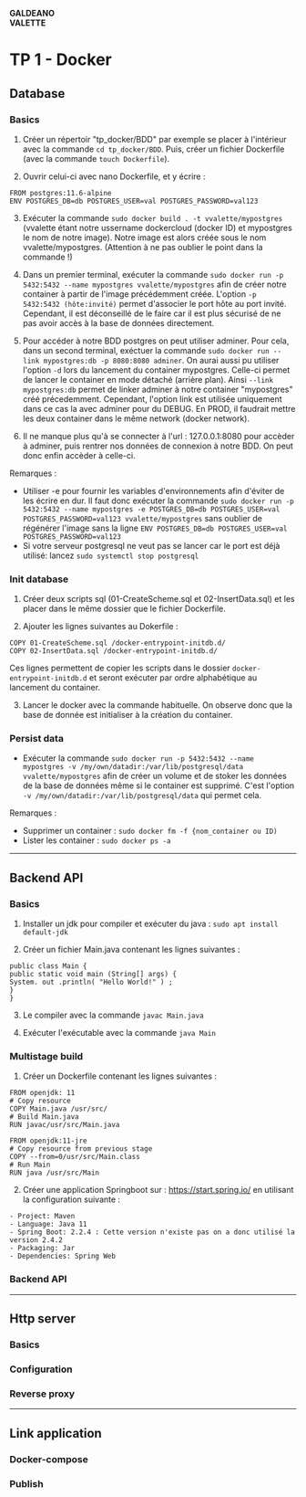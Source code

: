 **GALDEANO**  
**VALETTE**
# TP 1 - Docker

## Database
### Basics

1. Créer un répertoir "tp_docker/BDD" par exemple se placer à l'intérieur avec la commande `cd tp_docker/BDD`. Puis, créer un fichier Dockerfile (avec la commande `touch Dockerfile`).

2. Ouvrir celui-ci avec nano Dockerfile, et y écrire : 
~~~ 
FROM postgres:11.6-alpine
ENV POSTGRES_DB=db POSTGRES_USER=val POSTGRES_PASSWORD=val123
~~~

3. Exécuter la commande `sudo docker build . -t vvalette/mypostgres` (vvalette étant notre ussername dockercloud (docker ID) et mypostgres le nom de notre image). Notre image est alors créée sous le nom vvalette/mypostgres. (Attention à ne pas oublier le point dans la commande !)

4. Dans un premier terminal, exécuter la commande `sudo docker run -p 5432:5432 --name mypostgres vvalette/mypostgres` afin de créer notre container à partir de l'image précédemment créée. L'option `-p 5432:5432 (hôte:invité)` permet d'associer le port hôte au port invité. Cependant, il est déconseillé de le faire car il est plus sécurisé de ne pas avoir accès à la base de données directement.

5. Pour accéder à notre BDD postgres on peut utiliser adminer. Pour cela, dans un second terminal, exéctuer la commande `sudo docker run --link mypostgres:db -p 8080:8080 adminer`. On aurai aussi pu utiliser l'option `-d` lors du lancement du container mypostgres. Celle-ci permet de lancer le container en mode détaché (arrière plan). Ainsi `--link mypostgres:db` permet de linker adminer à notre container "mypostgres" créé précedemment. Cependant, l'option link est utilisée uniquement dans ce cas la avec adminer pour du DEBUG. En PROD, il faudrait mettre les deux container dans le même network (docker network).

6. Il ne manque plus qu'à se connecter à l'url : 127.0.0.1:8080 pour accèder à adminer, puis rentrer nos données de connexion à notre BDD. On peut donc enfin accèder à celle-ci.

Remarques : 
- Utiliser -e pour fournir les variables d'environnements afin d'éviter de les écrire en dur. Il faut donc exécuter la commande `sudo docker run -p 5432:5432 --name mypostgres -e POSTGRES_DB=db POSTGRES_USER=val POSTGRES_PASSWORD=val123 vvalette/mypostgres` sans oublier de régénérer l'image sans la ligne `ENV POSTGRES_DB=db POSTGRES_USER=val POSTGRES_PASSWORD=val123`
- Si votre serveur postgresql ne veut pas se lancer car le port est déjà utilisé: lancez  `sudo systemctl stop postgresql`


### Init database

1. Créer deux scripts sql (01-CreateScheme.sql et 02-InsertData.sql) et les placer dans le même dossier que le fichier Dockerfile.

2. Ajouter les lignes suivantes au Dokerfile :
```
COPY 01-CreateScheme.sql /docker-entrypoint-initdb.d/
COPY 02-InsertData.sql /docker-entrypoint-initdb.d/
```
Ces lignes permettent de copier les scripts dans le dossier `docker-entrypoint-initdb.d` et seront exécuter par ordre alphabétique au lancement du container.

3. Lancer le docker avec la commande habituelle. On observe donc que la base de donnée est initialiser à la création du container.

### Persist data

- Exécuter la commande `sudo docker run -p 5432:5432 --name mypostgres -v /my/own/datadir:/var/lib/postgresql/data vvalette/mypostgres` afin de créer un volume et de stoker les données de la base de données même si le container est supprimé. C'est l'option `-v /my/own/datadir:/var/lib/postgresql/data` qui permet cela.

Remarques :
- Supprimer un container : `sudo docker fm -f {nom_container ou ID)`
- Lister les container : `sudo docker ps -a`

---

## Backend API
### Basics

1. Installer un jdk pour compiler et exécuter du java : `sudo apt install default-jdk`

2. Créer un fichier Main.java contenant les lignes suivantes :
```
public class Main {
public static void main (String[] args) {
System. out .println( "Hello World!" ) ;
}
}
```

3. Le compiler avec la commande `javac Main.java`

4. Exécuter l'exécutable avec la commande `java Main`

### Multistage build

1. Créer un Dockerfile contenant les lignes suivantes : 
```
FROM openjdk: 11
# Copy resource 
COPY Main.java /usr/src/
# Build Main.java
RUN javac/usr/src/Main.java

FROM openjdk:11-jre
# Copy resource from previous stage
COPY --from=0/usr/src/Main.class 
# Run Main
RUN java /usr/src/Main
```

2. Créer une application Springboot sur : https://start.spring.io/ en utilisant la configuration suivante :
```
- Project: Maven
- Language: Java 11
- Spring Boot: 2.2.4 : Cette version n'existe pas on a donc utilisé la version 2.4.2
- Packaging: Jar
- Dependencies: Spring Web
```
### Backend API

---

## Http server
### Basics
### Configuration
### Reverse proxy

---

## Link application
### Docker-compose
### Publish
